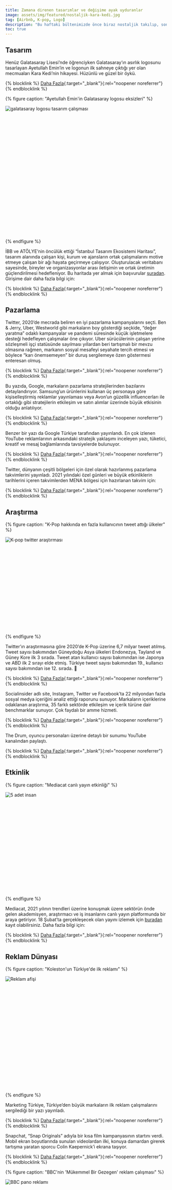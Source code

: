 ```yaml
---
title: Zamana direnen tasarımlar ve değişime ayak uyduranlar
image: assets/img/featured/nostaljik-kara-kedi.jpg
tag: [Airbnb, K-pop, Logo]
description: "Bu haftaki bültenimizde önce biraz nostaljik takılıp, sonra Türkiye'deki dijital girişimleri mercek altına alıyoruz."
toc: true
---
```


## Tasarım

Henüz Galatasaray Lisesi’nde öğrenciyken Galatasaray’ın asırlık logosunu tasarlayan Ayetullah Emin’in ve logonun ilk sahneye çıktığı yer olan mecmuaları Kara Kedi’nin hikayesi. Hüzünlü ve güzel bir öykü.

{% blocklink %}
[Daha Fazla](https://manifold.press/logonun-hendesi-cizgileri-ve-muayyen-olculeri){:target="_blank"}{:rel="noopener noreferrer"}
{% endblocklink %}

{% figure caption: "Ayetullah Emin'in Galatasaray logosu eksizleri" %}
<div class="ratio-box" style="padding-bottom: 78.5%">
<img alt="galatasaray logosu tasarım çalışması" class="lazyload" data-src="/assets/img/content/galatasaray-logo.jpg">
</div>
{% endfigure %}

İBB ve ATÖLYE’nin öncülük ettiği “İstanbul Tasarım Ekosistemi Haritası”, tasarım alanında çalışan kişi, kurum ve ajansların ortak çalışmalarını motive etmeye çalışan bir ağı hayata geçirmeye çalışıyor. Oluşturulacak veritabanı sayesinde, bireyler ve organizasyonlar arası iletişimin ve ortak üretimin güçlendirilmesi hedefleniyor. Bu haritada yer almak için başvurular [şuradan](https://istanbuldesignmap.com "Istanbul Design Map"). Girişime dair daha fazla bilgi için:

{% blocklink %}
[Daha Fazla](https://bigumigu.com/haber/istanbul-tasarim-ekosistemi-haritasinda-yerinizi-alin/){:target="_blank"}{:rel="noopener noreferrer"}
{% endblocklink %}

## Pazarlama

Twitter, 2020’de mecrada beliren en iyi pazarlama kampanyalarını seçti. Ben & Jerry, Uber, Westworld gibi markaların boy gösterdiği seçkide, “değer yaratma” odaklı kampanyalar ve pandemi süresinde küçük işletmelere desteği hedefleyen çalışmalar öne çıkıyor. Uber sürücülerinin çalışan yerine sözleşmeli işçi statüsünde sayılması yıllardan beri tartışmalı bir mevzu olmasına rağmen, markanın sosyal mesafeyi seyahate tercih etmesi ve böylece “karı önemsemeyen” bir duruş sergilemeye özen göstermesi enteresan olmuş.

{% blocklink %}
[Daha Fazla](https://marketing.twitter.com/en/success-stories/best-of-tweets-2020){:target="_blank"}{:rel="noopener noreferrer"}
{% endblocklink %}

Bu yazıda, Google, markaların pazarlama stratejilerinden bazılarını detaylandırıyor. Samsung’un ürünlerini kullanan üç personaya göre kişiselleştirmiş reklamlar yayınlaması veya Avon’un güzellik influencerları ile ortaklığı gibi stratejilerin etkileşim ve satın alımlar üzerinde büyük etkisinin olduğu anlatılıyor.

{% blocklink %}
[Daha Fazla](https://www.thinkwithgoogle.com/marketing-strategies/video/youtube-works-awards-personalization/){:target="_blank"}{:rel="noopener noreferrer"}
{% endblocklink %}

Benzer bir yazı da Google Türkiye tarafından yayınlandı. En çok izlenen YouTube reklamlarının arkasındaki stratejik yaklaşımı inceleyen yazı, tüketici, kreatif ve mesaj bağlamlarında tavsiyelerde bulunuyor.

{% blocklink %}
[Daha Fazla](https://www.thinkwithgoogle.com/intl/tr-tr/pazarlama-stratejileri/video/2020-en-iyi-youtube-reklamlari/){:target="_blank"}{:rel="noopener noreferrer"}
{% endblocklink %}

Twitter, dünyanın çeşitli bölgeleri için özel olarak hazırlanmış pazarlama takvimlerini yayınladı. 2021 yılındaki özel günleri ve büyük etkinliklerin tarihlerini içeren takvimlerden MENA bölgesi için hazırlanan takvim için:

{% blocklink %}
[Daha Fazla](https://business.twitter.com/en/resources/twitter-marketing-calendar/mena.html){:target="_blank"}{:rel="noopener noreferrer"}
{% endblocklink %}

## Araştırma

{% figure caption: "K-Pop hakkında en fazla kullanıcının tweet attığı ülkeler" %}
<div class="ratio-box" style="padding-bottom: 56.25%">
<img alt="K-pop twitter araştırması" class="lazyload" data-src="/assets/img/content/kpop-twitter.jpg">
</div>
{% endfigure %}

Twitter’ın araştırmasına göre 2020’de K-Pop üzerine 6,7 milyar tweet atılmış. Tweet sayısı bakımından Güneydoğu Asya ülkeleri Endonezya, Tayland ve Güney Kore ilk 3 sırada. Tweet atan kullanıcı sayısı bakımından ise Japonya ve ABD ilk 2 sırayı elde etmiş. Türkiye tweet sayısı bakımından 19., kullanıcı sayısı bakımından ise 12. sırada. 🎤

{% blocklink %}
[Daha Fazla](https://blog.twitter.com/en_us/topics/insights/2021/kpoptwitter-achieves-new-record-of-6-billion-tweets-globally-in-2020.html){:target="_blank"}{:rel="noopener noreferrer"}
{% endblocklink %}

Socialinsider adlı site, Instagram, Twitter ve Facebook’ta 22 milyondan fazla sosyal medya içeriğini analiz ettiği raporunu sunuyor. Markaların içeriklerine odaklanan araştırma, 35 farklı sektörde etkileşim ve içerik türüne dair benchmarklar sunuyor. Çok faydalı bir amme hizmeti.

{% blocklink %}
[Daha Fazla](https://www.socialinsider.io/blog/social-media-industry-benchmarks/){:target="_blank"}{:rel="noopener noreferrer"}
{% endblocklink %}

The Drum, oyuncu personaları üzerine detaylı bir sunumu YouTube kanalından paylaştı.

{% blocklink %}
[Daha Fazla](https://www.youtube.com/watch?v=RCvD1JBIasM){:target="_blank"}{:rel="noopener noreferrer"}
{% endblocklink %}

## Etkinlik

{% figure caption: "Mediacat canlı yayın etkinliği" %}
<div class="ratio-box" style="padding-bottom: 60.8383234%">
<img alt="5 adet insan" class="lazyload" data-src="/assets/img/content/mediacat-live.jpg">
</div>
{% endfigure %}

Mediacat, 2021 yılının trendleri üzerine konuşmak üzere sektörün önde gelen akademisyen, araştırmacı ve iş insanlarını canlı yayın platformunda bir araya getiriyor. 18 Şubat’ta gerçekleşecek olan yayını izlemek için [buradan](https://live.mediacat.com) kayıt olabilirsiniz. Daha fazla bilgi için:

{% blocklink %}
[Daha Fazla](https://digitalage.com.tr/mediacat-live-2021-trendleri/){:target="_blank"}{:rel="noopener noreferrer"}
{% endblocklink %}

## Reklam Dünyası

{% figure caption: "Koleston'un Türkiye'de ilk reklamı" %}
<div class="ratio-box" style="padding-bottom: 68.1818182%">
<img alt="Reklam afişi" class="lazyload" data-src="/assets/img/content/koleston-ilk-reklam.jpg">
</div>
{% endfigure %}

Marketing Türkiye, Türkiye’den büyük markaların ilk reklam çalışmalarını sergilediği bir yazı yayınladı.

{% blocklink %}
[Daha Fazla](https://www.marketingturkiye.com.tr/haberler/iste-dev-markalarin-ilk-reklam-calismalari/){:target="_blank"}{:rel="noopener noreferrer"}
{% endblocklink %}

Snapchat, “Snap Originals” adıyla bir kısa film kampanyasının startını verdi. Mobil ekran boyutlarında sunulan videolardan ilki, konuya damardan girerek tartışma yaratan sporcu Colin Kaepernick’i ekrana taşıyor.

{% blocklink %}
[Daha Fazla](https://www.youtube.com/watch?v=q8P0QDUMTBw){:target="_blank"}{:rel="noopener noreferrer"}
{% endblocklink %}

{% figure caption: "BBC'nin 'Mükemmel Bir Gezegen' reklam çalışması" %}
<div class="ratio-box" style="padding-bottom: 56.25%">
<img alt="BBC pano reklamı" class="lazyload" data-src="/assets/img/content/bbc-perfect-planet.jpg">
</div>
{% endfigure %}

BBC, “A Perfect Planet” adlı belgeseli için, doğanın tahrip edilişine vurgu yapan bir reklam kampanyası hazırladı. “Mükemmel bir gezegen… ama ne zamana kadar?” sloganıyla hareket eden reklam doğanın güzel yönlerini ve yaratılan tahribatı yan yana gösteriyor.

{% blocklink %}
[Daha Fazla](https://www.thedrum.com/news/2021/02/03/perfect-planet-why-the-bbc-hijacked-its-own-billboard-setting-it-fire){:target="_blank"}{:rel="noopener noreferrer"}
{% endblocklink %}

Doğuş Çay’dan serçe parmak kaldırmalı bir reklam filmi. Fikir çok yenilikçi değil ama hedefine ulaşıyor sanırız.

{% figure caption: "Doğuş Çay - Serçe Parmak" %}
<div class="ratio-box" style="padding-bottom: 56.223176%">
<iframe class="lazyload" width="699" height="393" data-src="https://www.youtube.com/embed/85Okp6ZlQAQ" frameborder="0" allow="accelerometer; autoplay; clipboard-write; encrypted-media; gyroscope; picture-in-picture" allowfullscreen></iframe>
</div>
{% endfigure %}

## Teknoloji

{% figure caption: "Google arama sonuçları için detaylı bilgi" %}
<div class="ratio-box" style="padding-bottom: 100%">
<img alt="Google sonuçları detaylı bilgi videosu" class="lazyload" data-src="/assets/img/content/google-detailed-info.gif">
</div>
{% endfigure %}

Google arama sonuçları sayfasında çıkan siteler hakkında daha fazla bilgi edinmeyi sağlayan yeni bir uygulama deniyor. Arama sonucunun sağındaki üç noktaya tıklandığında, sitenin (eğer varsa) Wikipedia sayfasından edinilmiş bilgiler ve sitenin güvenli olup olmadığı görüntülenebiliyor. Bu uygulama şu an için sadece ABD pazarında geçerli.

{% blocklink %}
[Daha Fazla](https://blog.google/products/search/about-search-results/){:target="_blank"}{:rel="noopener noreferrer"}
{% endblocklink %}

## Turizm

Airbnb’nin Amerikan toplumu üzerinde yaptığı araştırmaya göre, 2021 “Anlamlı Seyahat”in yılı olacak. Araştırmaya göre, katılımcıların yüzde 51’i seyahat için küçük, izole destinasyonları tercih ediyor. Yüzde 24’ü ise insanlarla dolu enerjik ortamlarda bulunmak istiyor. Ayrıca, uzak mesafelere uçmaktansa, yakın ve arabayla erişilebilecek lokasyonlar tercih edilecek. Seyahat harcamaları, katılımcıların öncelikleri arasında yer almaya devam ediyor. Raporda öne çıkan bir diğer nokta ise, uzaktan çalışmanın yaygınlaşması ve normalleşmesi ile iş seyahatlerinin eskisi gibi olmayacağı. ✈️

{% blocklink %}
[Daha Fazla](https://news.airbnb.com/2021-travel/){:target="_blank"}{:rel="noopener noreferrer"}
{% endblocklink %}

## Sosyal Medya

BoomSonar ve Marketin Türkiye’nin ortaklaşa düzenlediği “Social Media Awards Turkey” için son başvuru tarihi 31 Mart. Ödüller 24 ayrı kategoride sahiplerini bulacak. 🏆

{% blocklink %}
[Daha Fazla](https://www.socialmediaawardsturkey.com/kategoriler/){:target="_blank"}{:rel="noopener noreferrer"}
{% endblocklink %}

### Sosyal Medyadan Kısa Kısa

- Myanmar’daki darbenin ardından Facebook’tan sonra Instagram ve Twitter’a da [erişim engeli getirildi](https://www.forbes.com/sites/rachelsandler/2021/02/05/social-media-blackout-myanmar-military-government-blocks-twitter-instagram/?sh=8d4a8312f050).

- Spotify, kullanıcıların sesinden çıkarımda bulunup, “duygusal hal, cinsiyet, yaş ve aksan” gibi faktörleri göz önünde bulundurarak şarkı öneren bir yapay zeka teknolojisinin [patentini aldı](https://www.bbc.com/news/entertainment-arts-55839655).

- Telegram, kullanıcıların Whatapp konuşma geçmişlerini Telegram’a aktarma özelliğini [sunuyor](https://www.theverge.com/2021/1/28/22253918/telegram-ios-chat-history-import-whatsapp-line-kakaotalk).

- Instagram, “Yakın Zamanda Silinenler” uygulamasını [başlattı](https://about.instagram.com/blog/announcements/launch-of-ig-recently-deleted-media-folder). Bu sayede, silinen içerikler 30 gün süreyle yakın zamanda silinenler dosyasında tutulacak. Hikayeler ise bu dosyada 24 saat boyunca kalacak.

- Instagram, “Professional Dashboard” özelliğini [uygulamaya koydu](https://later.com/blog/instagram-professional-dashboard/). Bireysel içerik üreticilerine ve küçük işletmelere hitap eden bu özellik sayesinde, kullanıcılar sayfalarına dair istatistiklere, içerik üretiminde kullandıkları araçlara ve yol gösterici kaynaklara kolayca ulaşabilecek.

- 2020’nin son çeyreğinde Pinterest’in geliri 1 yıl öncesine kıyasla [%76 arttı](https://www.theverge.com/2021/2/4/22266974/pinterest-fourth-quarter-revenue-holiday-growth-creators). 2020’nin üçüncü çeyreğinden son çeyreğine kullanıcı sayısı, 17 milyon artarak 459 milyon oldu.

### Haftanın İçerik Üreticisi

{% figure caption: "Popular Science Instagram içeriği" %}
<div class="ratio-box" style="padding-bottom: 100%">
<img alt="mandalina" class="lazyload" data-src="/assets/img/content/popular-science-insta.jpg">
</div>
{% endfigure %}

Dünyaca ünlü Popular Science dergisinin Türkiye Instagram hesabı olan @popularscienceturkiye her gün okunması oldukça zevkli bilimsel bilgi paylaşımları yapıyor. Instagram'da eğlenirken bir yandan da bir şeyler öğrenmek fena olmaz diyenlerin mutlaka takip etmesi gereken bir sayfa.

{% blocklink %}
[Daha Fazla](https://www.instagram.com/popularscienceturkiye/){:target="_blank"}{:rel="noopener noreferrer"}
{% endblocklink %}

*****

Bir hafta daha böyle geçti. Daha da çok şey öğreneceğimiz günler dileğiyle, haftaya görüşürüz. 🐰